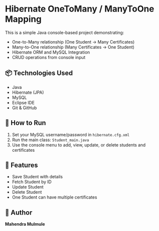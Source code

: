 
# Hibernate OneToMany / ManyToOne Mapping

This is a simple Java console-based project demonstrating:

- One-to-Many relationship (One Student → Many Certificates)
- Many-to-One relationship (Many Certificates → One Student)
- Hibernate ORM and MySQL Integration
- CRUD operations from console input

## 📦 Technologies Used
- Java
- Hibernate (JPA)
- MySQL
- Eclipse IDE
- Git & GitHub

## 🚀 How to Run
1. Set your MySQL username/password in `hibernate.cfg.xml`
2. Run the main class: `Student_main.java`
3. Use the console menu to add, view, update, or delete students and certificates

## 📁 Features
- Save Student with details
- Fetch Student by ID
- Update Student
- Delete Student
- One Student can have multiple certificates



## 🙌 Author
**Mahendra Mulmule**


